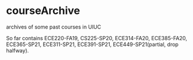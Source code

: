 # courseArchive
archives of some past courses in UIUC

So far contains ECE220-FA19, CS225-SP20, ECE314-FA20, ECE385-FA20, ECE365-SP21, ECE311-SP21, ECE391-SP21, ECE449-SP21(partial, drop halfway).


